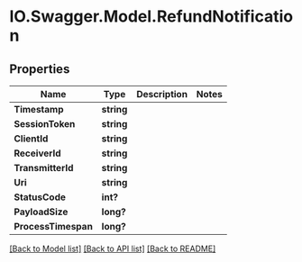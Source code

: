 # IO.Swagger.Model.RefundNotification
## Properties

Name | Type | Description | Notes
------------ | ------------- | ------------- | -------------
**Timestamp** | **string** |  | 
**SessionToken** | **string** |  | 
**ClientId** | **string** |  | 
**ReceiverId** | **string** |  | 
**TransmitterId** | **string** |  | 
**Uri** | **string** |  | 
**StatusCode** | **int?** |  | 
**PayloadSize** | **long?** |  | 
**ProcessTimespan** | **long?** |  | 

[[Back to Model list]](../README.md#documentation-for-models) [[Back to API list]](../README.md#documentation-for-api-endpoints) [[Back to README]](../README.md)

